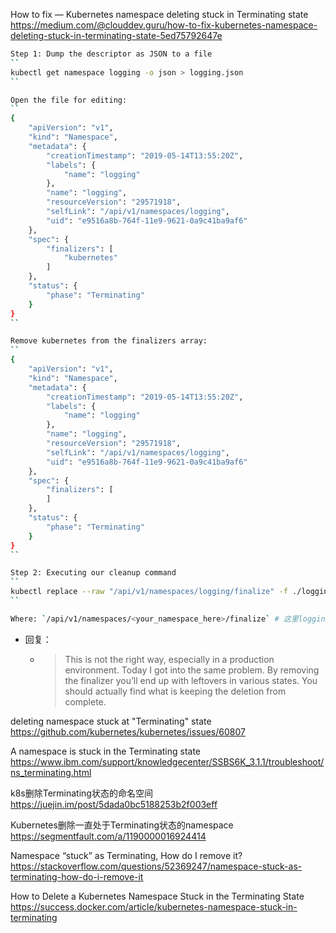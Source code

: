 
How to fix — Kubernetes namespace deleting stuck in Terminating state https://medium.com/@clouddev.guru/how-to-fix-kubernetes-namespace-deleting-stuck-in-terminating-state-5ed75792647e
```sh
Step 1: Dump the descriptor as JSON to a file
``
kubectl get namespace logging -o json > logging.json
``

Open the file for editing:
``
{
    "apiVersion": "v1",
    "kind": "Namespace",
    "metadata": {
        "creationTimestamp": "2019-05-14T13:55:20Z",
        "labels": {
            "name": "logging"
        },
        "name": "logging",
        "resourceVersion": "29571918",
        "selfLink": "/api/v1/namespaces/logging",
        "uid": "e9516a8b-764f-11e9-9621-0a9c41ba9af6"
    },
    "spec": {
        "finalizers": [
            "kubernetes"
        ]
    },
    "status": {
        "phase": "Terminating"
    }
}
``

Remove kubernetes from the finalizers array:
``
{
    "apiVersion": "v1",
    "kind": "Namespace",
    "metadata": {
        "creationTimestamp": "2019-05-14T13:55:20Z",
        "labels": {
            "name": "logging"
        },
        "name": "logging",
        "resourceVersion": "29571918",
        "selfLink": "/api/v1/namespaces/logging",
        "uid": "e9516a8b-764f-11e9-9621-0a9c41ba9af6"
    },
    "spec": {
        "finalizers": [
        ]
    },
    "status": {
        "phase": "Terminating"
    }
}
``

Step 2: Executing our cleanup command
``
kubectl replace --raw "/api/v1/namespaces/logging/finalize" -f ./logging.json
``

Where: `/api/v1/namespaces/<your_namespace_here>/finalize` # 这里logging就是处于Terminating状态一直删不掉的namespace的名称
```
- 回复：
  * > This is not the right way, especially in a production environment. Today I got into the same problem. By removing the finalizer you’ll end up with leftovers in various states. You should actually find what is keeping the deletion from complete.

deleting namespace stuck at "Terminating" state https://github.com/kubernetes/kubernetes/issues/60807

A namespace is stuck in the Terminating state https://www.ibm.com/support/knowledgecenter/SSBS6K_3.1.1/troubleshoot/ns_terminating.html

k8s删除Terminating状态的命名空间 https://juejin.im/post/5dada0bc5188253b2f003eff

Kubernetes删除一直处于Terminating状态的namespace https://segmentfault.com/a/1190000016924414

Namespace “stuck” as Terminating, How do I remove it? https://stackoverflow.com/questions/52369247/namespace-stuck-as-terminating-how-do-i-remove-it

How to Delete a Kubernetes Namespace Stuck in the Terminating State https://success.docker.com/article/kubernetes-namespace-stuck-in-terminating
